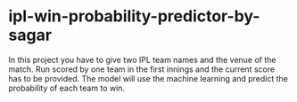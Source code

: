 # ipl-win-probability-predictor-by-sagar
In this project you have to give two IPL team names and the venue of the match. Run scored by one team in the first innings and the current score has to be provided. The model will use the machine learning and predict the probability of each team to win.
